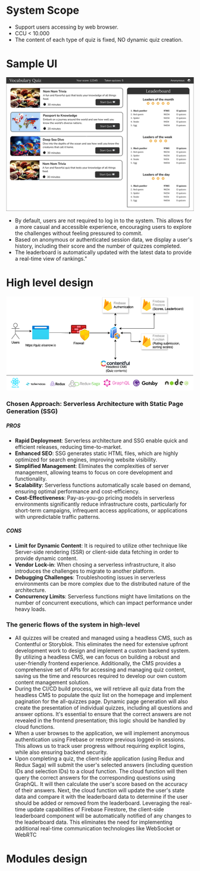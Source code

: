 # System Scope
- Support users accessing by web browser.
- CCU < 10.000
- The content of each type of quiz is fixed, NO dynamic quiz creation.

# Sample UI
![/UI Design.png](https://github.com/hnvcam/elsa-challenge/blob/main/UI%20Design.png)

- By default, users are not required to log in to the system. This allows for a more casual and accessible experience, encouraging users to explore the challenges without feeling pressured to commit.
- Based on anonymous or authenticated session data, we display a user's history, including their score and the number of quizzes completed.
- The leaderboard is automatically updated with the latest data to provide a real-time view of rankings."

# High level design
![High-level design](https://github.com/hnvcam/elsa-challenge/blob/main/Esla%20Tech%20Challenge-High-level.png)

### Chosen Approach: Serverless Architecture with Static Page Generation (SSG)
##### PROS
- **Rapid Deployment**: Serverless architecture and SSG enable quick and efficient releases, reducing time-to-market.
- **Enhanced SEO**: SSG generates static HTML files, which are highly optimized for search engines, improving website visibility.
- **Simplified Management**: Eliminates the complexities of server management, allowing teams to focus on core development and functionality.
- **Scalability**: Serverless functions automatically scale based on demand, ensuring optimal performance and cost-efficiency.
- **Cost-Effectiveness**: Pay-as-you-go pricing models in serverless environments significantly reduce infrastructure costs, particularly for short-term campaigns, infrequent access applications, or applications with unpredictable traffic patterns.

##### CONS
- **Limit for Dynamic Content**: It is required to utilize other technique like Server-side rendering (SSR) or client-side data fetching in order to provide dynamic content.
- **Vendor Lock-in**: When chosing a serverless infrastructure, it also introduces the challenges to migrate to another platform.
- **Debugging Challenges**: Troubleshooting issues in serverless environments can be more complex due to the distributed nature of the architecture.
- **Concurrency Limits**: Serverless functions might have limitations on the number of concurrent executions, which can impact performance under heavy loads.

### The generic flows of the system in high-level
- All quizzes will be created and managed using a headless CMS, such as Contentful or Storyblok. This eliminates the need for extensive upfront development work to design and implement a custom backend system.
By utilizing a headless CMS, we can focus on building a robust and user-friendly frontend experience. Additionally, the CMS provides a comprehensive set of APIs for accessing and managing quiz content, saving us the time and resources required to develop our own custom content management solution.
- During the CI/CD build process, we will retrieve all quiz data from the headless CMS to populate the quiz list on the homepage and implement pagination for the all-quizzes page.
Dynamic page generation will also create the presentation of individual quizzes, including all questions and answer options. It's essential to ensure that the correct answers are not revealed in the frontend presentation; this logic should be handled by cloud functions.
- When a user browses to the application, we will implement anonymous authentication using Firebase or restore previous logged-in sessions. This allows us to track user progress without requiring explicit logins, while also ensuring backend security.
- Upon completing a quiz, the client-side application (using Redux and Redux Saga) will submit the user's selected answers (including question IDs and selection IDs) to a cloud function.
The cloud function will then query the correct answers for the corresponding questions using GraphQL. It will then calculate the user's score based on the accuracy of their answers.
Next, the cloud function will update the user's state data and compare it with the leaderboard data to determine if the user should be added or removed from the leaderboard.
Leveraging the real-time update capabilities of Firebase Firestore, the client-side leaderboard component will be automatically notified of any changes to the leaderboard data. This eliminates the need for implementing additional real-time communication technologies like WebSocket or WebRTC

# Modules design


  
